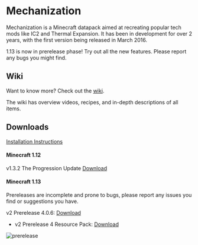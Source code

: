 # Mechanization
Mechanization is a Minecraft datapack aimed at recreating popular tech mods like IC2 and Thermal Expansion. It has been in development for over 2 years, with the first version being released in March 2016.

1.13 is now in prerelease phase! Try out all the new features. Please report any bugs you might find.

## Wiki
Want to know more? Check out the [wiki](https://github.com/ImCoolYeah105/Mechanization/wiki).

The wiki has overview videos, recipes, and in-depth descriptions of all items.

## Downloads

[Installation Instructions](https://github.com/ImCoolYeah105/Mechanization/wiki/Installion)

#### Minecraft 1.12

v1.3.2 The Progression Update [Download](https://www.dropbox.com/s/z895rnqzrk25np1/mechanization_v1.3.2.zip?dl=1)

#### Minecraft 1.13

Prereleases are incomplete and prone to bugs, please report any issues you find or suggestions you have.

v2 Prerelease 4.0.6: [Download](https://www.dropbox.com/s/vdotuswujswwebz/Mechanization2_pre4.0.6.zip?dl=1)

* v2 Prerelease 4 Resource Pack: [Download](https://www.dropbox.com/s/qnhcksq4bk02l0w/MechanizationResources.zip?dl=1)

![prerelease](https://i.imgur.com/l24m8kg.png)
